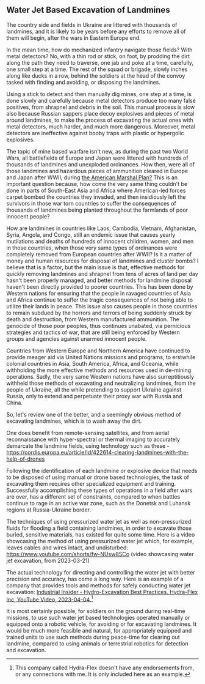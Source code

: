 ## Water Jet Based Excavation of Landmines

The country side and fields in Ukraine are littered with thousands of landmines, and it is likely to be years before any efforts to remove all of them will begin, after the wars in Eastern Europe end. 

In the mean time, how do mechanized infantry navigate those fields? With metal detectors? No, with a thin rod or stick, on foot, by prodding the dirt along the path they need to traverse, one jab and poke at a time, carefully, one small step at a time. The rest of the squad or brigade, slowly inches along like ducks in a row, behind the soldiers at the head of the convoy tasked with finding and avoiding, or disposing the landmines. 

Using a stick to detect and then manually dig mines, one step at a time, is done slowly and carefully because metal detectors produce too many false positives, from shrapnel and debris in the soil. This manual process is slow also because Russian sappers place decoy explosives and pieces of metal around landmines, to make the process of excavating the actual ones with metal detectors, much harder, and much more dangerous. Moreover, metal detectors are ineffective against booby traps with plastic or hypergolic explosives. 

The topic of mine based warfare isn't new, as during the past two World Wars, all battlefields of Europe and Japan were littered with hundreds of thousands of landmines and unexploded ordinances. How then, were all of those landmines and hazardous pieces of ammunition cleared in Europe and Japan after WWII, during [the American Marshal Plan?](https://en.wikipedia.org/wiki/Marshall_Plan) This is an important question because, how come the very same thing couldn't be done in parts of South-East Asia and Africa where American-led forces carpet bombed the countries they invaded, and then insidiously left the survivors in those war torn countries to suffer the consequences of thousands of landmines being planted throughout the farmlands of poor innocent people? 

How are landmines in countries like Laos, Cambodia, Vietnam, Afghanistan, Syria, Angola, and Congo, still an endemic issue that causes yearly mutilations and deaths of hundreds of innocent children, women, and men in those countries, when those very same types of ordinances were completely removed from European countries after WWII? Is it a matter of money and human resources for disposal of landmines and cluster bombs? I believe that is a factor, but the main issue is that, effective methods for quickly removing landmines and shrapnel from tens of acres of land per day hasn't been properly managed, and better methods for landmine disposal haven't been directly provided to poorer countries. This has been done by Western nations for ensuring that the people in ravaged countries of Asia and Africa continue to suffer the tragic consequences of not being able to utilize their lands in peace. This issue also causes people in those countries to remain subdued by the horrors and terrors of being suddenly struck by death and destruction, from Western manufactured ammunition. The genocide of those poor peoples, thus continues unabated, via pernicious strategies and tactics of war, that are still being enforced by Western groups and agencies against unarmed innocent people. 

Countries from Western Europe and Northern America have continued to provide meager aid via United Nations missions and programs, to erstwhile colonial countries in Asia, South America, Africa, and Oceania, while withholding the more effective methods and resources used in de-mining operations. Sadly, the very same Western nations have also surreptitiously withheld those methods of excavating and neutralizing landmines, from the people of Ukraine, all the while pretending to support Ukraine against Russia, only to extend and perpetuate their proxy war with Russia and China. 

So, let's review one of the better, and a seemingly obvious method of excavating landmines, which is to wash away the dirt. 

One does benefit from remote-sensing satellites, and from aerial reconnaissance with hyper-spectral or thermal imaging to accurately demarcate the landmine fields, using technology such as these - https://cordis.europa.eu/article/id/422614-clearing-landmines-with-the-help-of-drones 

Following the identification of each landmine or explosive device that needs to be disposed of using manual or drone based technologies, the task of excavating them requires other specialized equipment and training. Successfully accomplishing these types of operations in a field after wars are over, has a different set of constraints, compared to when battles continue to rage in an active war zone, such as the Donetsk and Luhansk regions at Russia-Ukraine border. 

The techniques of using pressurized water jet as well as non-pressurized fluids for flooding a field containing landmines, in order to excavate those buried, sensitive materials, has existed for quite some time. Here is a video showcasing the method of using pressurized water jet which, for example, leaves cables and wires intact, and undisturbed: https://www.youtube.com/shorts/fw-NUsw8SCo (video showcasing water jet excavation, from 2023-03-21) 

The actual technology for directing and controlling the water jet with better precision and accuracy, has come a long way. Here is an example of a company that provides tools and methods for safely conducting water jet excavation: [Industrial Insider - Hydro-Excavation Best Practices, Hydra-Flex Inc, YouTube Video, 2023-04-04.](https://www.youtube.com/shorts/fw-NUsw8SCo)[^1] 


It is most certainly possible, for soldiers on the ground during real-time missions, to use such water jet based technologies operated manually or equipped onto a robotic vehicle, for avoiding or for excavating landmines. It would be much more feasible and natural, for appropriately equipped and trained units to use such methods during peace-time for clearing out landmine, compared to using animals or terrestrial robotics for detection and excavation. 

[^1]: This company called Hydra-Flex doesn't have any endorsements from, or any connections with me. It is only included here as an example. 